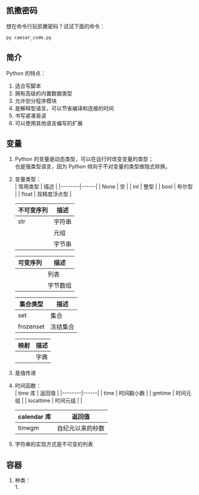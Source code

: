 ## 凯撒密码
想在命令行玩凯撒密码？试试下面的命令：  
```bash
py caesar_code.py
```

## 简介
Python 的特点：
1. 适合写脚本  
2. 拥有高级的内置数据类型  
3. 允许划分程序模块  
4. 是解释型语言，可以节省编译和连接的时间  
5. 书写紧凑易读  
6. 可以使用其他语言编写的扩展  

## 变量
1. Python 的变量是动态类型，可以在运行时改变变量的类型；  
    也是强类型语言，因为 Python 倾向于不对变量的类型做隐式转换。  

2. 变量类型：  
    | 常用类型 | 描述 |
    |--------|------|
    | None | 空 |
    | int | 整型 |
    | bool | 布尔型 |
    | float | 双精度浮点型 |

    | 不可变序列 | 描述 |
    |----------|-----|
    | str | 字符串 |
    | | 元组 |
    | | 字节串 |

    | 可变序列 | 描述 |
    |--------|------|
    | | 列表 |
    | | 字节数组 |

    | 集合类型 | 描述 |
    |--------|------|
    | set | 集合 |
    | frozenset | 冻结集合 |

    | 映射 | 描述 |
    |-----|-----|
    | | 字典 |

3. 是值传递  

4. 时间函数：  
    | time 库 | 返回值 |
    |--------|------|
    | time | 时间戳小数 |
    | gmtime | 时间元组 |
    | localtime | 时间元组 |
    | 

    | calendar 库 | 返回值 |
    |------------|-------|
    | timegm | 自纪元以来的秒数 |

5. 字符串的实现方式是不可变的列表  

## 容器
1. 种类：  
    1. 